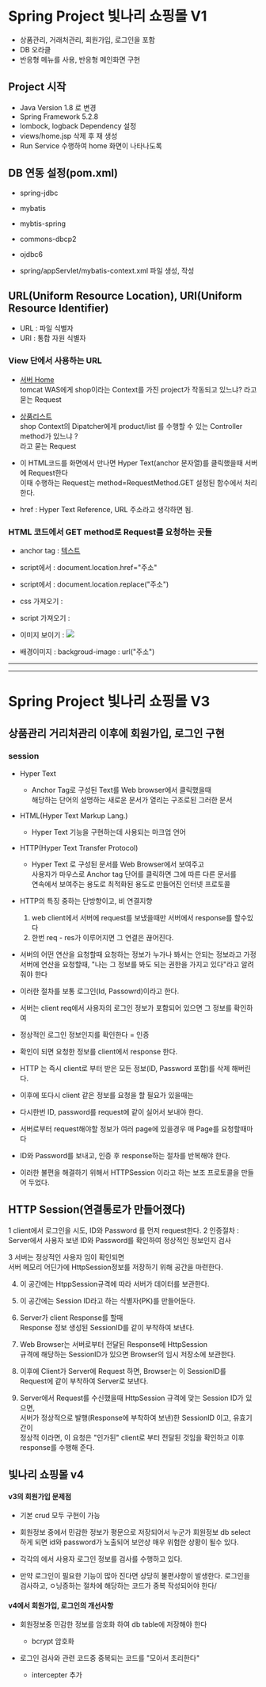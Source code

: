 # Spring Project 빛나리 쇼핑몰 V1
* 상품관리, 거래처관리, 회원가입, 로그인을 포함
* DB 오라클
* 반응형 메뉴를 사용, 반응형 메인화면 구현

## Project 시작
* Java Version 1.8 로 변경
* Spring Framework 5.2.8
* lombock, logback Dependency 설정
* views/home.jsp 삭제 후 재 생성
* Run Service 수행하여 home 화면이 나타나도록

## DB 연동 설정(pom.xml)
* spring-jdbc
* mybatis
* mybtis-spring
* commons-dbcp2
* ojdbc6

* spring/appServlet/mybatis-context.xml 파일 생성, 작성

## URL(Uniform Resource Location), URI(Uniform Resource Identifier)
* URL : 파일 식별자
* URI : 통합 자원 식별자

### View 단에서 사용하는 URL
* <a href="http://localhost:8080/shop/">서버 Home</a>  
tomcat WAS에게 shop이라는 Context를 가진 project가 작동되고 있느냐? 라고 묻는 Request
* <a href="http://localhost:8080/shop/product/list">상품리스트</a>  
shop Context의 Dipatcher에게 product/list 를 수행할 수 있는 Controller method가 있느냐 ?  
라고 묻는 Request
* 이 HTML코드를 화면에서 만나면 Hyper Text(anchor 문자열)를 클릭했을때 서버에 Request한다  
이때 수행하는 Request는 method=RequestMethod.GET 설정된 함수에서 처리한다.

* href : Hyper Text Reference, URL 주소라고 생각하면 됨.

### HTML 코드에서 GET method로 Request를 요청하는 곳들
* anchor tag : <a href="주소">텍스트</a>

* script에서 : document.location.href="주소"
* script에서 : document.location.replace("주소")

* css 가져오기 : <link rel="stylesheet" href="주소"/>
* script 가져오기 : <sciprt src="주소"></script>
* 이미지 보이기 : <img src="주소"/>
* 배경이미지 : backgroud-image : url("주소")

***
***

# Spring Project 빛나리 쇼핑몰 V3

## 상품관리 거리처관리 이후에 회원가입, 로그인 구현

### session
* Hyper Text
	* Anchor Tag로 구성된 Text를 Web browser에서 클릭했을때  
	해당하는 단어의 설명하는 새로운 문서가 열리는 구조로된 그러한 문서
	
* HTML(Hyper Text Markup Lang.)
	* Hyper Text 기능을 구현하는데 사용되는 마크업 언어
		
* HTTP(Hyper Text Transfer Protocol)
	* Hyper Text 로 구성된 문서를 Web Browser에서 보여주고  
	사용자가 마우스로 Anchor tag 단어를 클릭하면 그에 따른 다른 문서를  
	연속에서 보여주는 용도로 최적화된 용도로 만들어진 인터넷 프로토콜

* HTTP의 특징 중하는 단방향이고, 비 연결지향
	1. web client에서 서버에 request를 보냈을때만 서버에서 response를 할수있다
	2. 한번 req - res가 이루어지면 그 연결은 끊어진다.
	
* 서버의 어떤 연산을 요청할때 요청하는 정보가 누가나 봐서는 안되는 정보라고 가정  
서버에 연산을 요청할때, "나는 그 정보를 봐도 되는 권한을 가지고 있다"라고 알려줘야 한다
* 이러한 절차를 보통 로그인(Id, Passowrd)이라고 한다.  
* 서버는 client req에서 사용자의 로그인 정보가 포함되어 있으면 그 정보를 확인하여  
* 정상적인 로그인 정보인지를 확인한다 = 인증
* 확인이 되면 요청한 정보를 client에서 response 한다.
* HTTP 는 즉시 client로 부터 받은 모든 정보(ID, Password 포함)를 삭제 해버린다.
* 이후에 또다시 client 같은 정보를 요청을 할 필요가 있을때는 
* 다시한번 ID, password를 request에 같이 실어서 보내야 한다.
* 서버로부터 request해야할 정보가 여러 page에 있을경우 매 Page를 요청할때마다
* ID와 Password를 보내고, 인증 후 response하는 절차를 반복해야 한다.
* 이러한 불편을 해결하기 위해서 HTTPSession 이라고 하는 보조 프로토콜을 만들어 두었다.

## HTTP Session(연결통로가 만들어졌다)
1 client에서 로그인을 시도, ID와 Password 를 먼저 request한다.
2 인증절차 : Server에서 사용자 보낸 ID와 Password를 확인하여 정상적인 정보인지 검사

3 서버는 정상적인 사용자 임이 확인되면  
서버 메모리 어딘가에 HttpSession정보를 저장하기 위해 공간을 마련한다.

4. 이 공간에는 HtppSession규격에 따라 서버가 데이터를 보관한다.
5. 이 공간에는 Session ID라고 하는 식별자(PK)를 만들어둔다.
6. Server가 client Response를 할때   
Response 정보 생성된 SessionID를 같이 부착하여 보낸다.

7. Web Browser는 서버로부터 전달된 Response에 HttpSession  
규격에 해당하는 SessionID가 있으면 Browser의 임시 저장소에 보관한다.
  
8. 이후에 Client가 Server에 Request 하면, Browser는 이 SessionID를  
Request에 같이 부착하여 Server로 보낸다.
9. Server에서 Request를 수신했을때 HttpSession 규격에 맞는 Session ID가 있으면,   
서버가 정상적으로 발행(Response에 부착하여 보낸)한 SessionID 이고, 유효기간이   
정상적 이라면, 이 요청은 "인가된" client로 부터 전달된 것임을 확인하고 이후   
response를 수행해 준다.

## 빛나리 쇼핑몰 v4

#### v3의 회원가입 문제점
* 기본 crud 모두 구현이 가능
* 회원정보 중에서 민감한 정보가 평문으로 저장되어서 누군가 회원정보 db select 하게 되면 id와 password가 노출되어 보안상 매우
위험한 상황이 될수 있다.

* 각각의 에서 사용자 로그인 정보를 검사를 수행하고 있다.
* 만약 로그인이 필요한 기능이 많아 진다면 상당히 불편사항이 발생한다.
로그인을 검사하고, ㅇ닝증하는 절차에 해당하는 코드가 중복 작성되어야 한다/

#### v4에서 회원가입, 로그인의 개선사항
* 회원정보중 민감한 정보를 암호화 하여 db table에 저장해야 한다
	- bcrypt 암호화
	
* 로그인 검사와 관련 코드중 중복되는 코드를 "모아서 초리한다"
	- intercepter 추가
	
	
	
	
	
	
	






